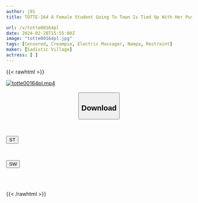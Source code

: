 ```yaml
---
author: j91
title: TOTTE-164 A Female Student Going To Town Is Tied Up With Her Pussy Exposed And Made To Cum Over And Over Again And Squirts! An Amateur Girl Who Can’t Stop Feeling The Pleasure For The First Time In Her Life Can’t Refuse Continuous Vaginal Cum Shot When He Shows Off His Big Dick! Take A Picture Of The Magic Mirror Issue! ～Yuki Edition～

url: /v/totte00164pl
date: 2024-02-28T15:55:00Z
image: "totte00164pl.jpg"
tags: [Censored, Creampie, Electric Massager, Nampa, Restraint]
maker: [Sadistic Village]
actress: [ ]
---
```



{{< rawhtml >}}

<div class="video" data-videoid="l0pekBX6Y2i7qgB">
    <a href="javascript:;">
        <img src="/v/totte00164pl/totte00164pl.jpg" width="WIDTH" height="HEIGHT" alt="totte00164pl.mp4" loading="lazy">
    </a>
</div>

<script type="text/javascript" src="https://j91.asia/asset/on-demand-st.js"></script>

<br>
  <link rel="stylesheet" href="https://j91.asia/asset/bs5.css">
  
  <center>
  <button class="btn btn-primary" type="button" data-bs-toggle="collapse" data-bs-target=".multi-collapse" aria-expanded="false" aria-controls="multiCollapseExample1 multiCollapseExample2"><h2>Download</h2></button></center>
</p>
<div class="row">
  <div class="col">
    <div class="collapse multi-collapse" id="multiCollapseExample1">
      <div class="card card-body">
	      	      <br>
<div class="buttons">  
<p><a href="https://streamtape.to/v/l0pekBX6Y2i7qgB" target="_blank"><button class="btn-hover color-3"><i class="fa fa-download"></i> ST</button></a></p></div>
    </div>
  </div>
</div>
  <div class="col">
    <div class="collapse multi-collapse" id="multiCollapseExample2">
      <div class="card card-body">
	      <br>
<div class="buttons">
<p><a href="https://cdnwish.com/3cl2fvcrkcyh" target="_blank"><button class="btn-hover color-2"><i class="fa fa-download"></i> SW</button></a></p></div>
<br><br>
      </div>
    </div>
  </div>
</div>

{{< /rawhtml >}}